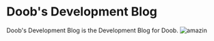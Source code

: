 # Doob's Development Blog
Doob's Development Blog is the Development Blog for Doob. 
![amazin](https://i.redd.it/k7xx3oki2uy21.png)